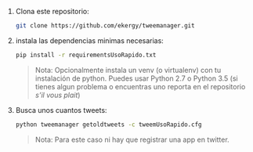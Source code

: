 1. Clona este repositorio:

	```bash
	git clone https://github.com/ekergy/tweemanager.git
	```

2. instala las dependencias minimas necesarias:

	```bash
	pip install -r requirementsUsoRapido.txt
	```

	> Nota: Opcionalmente instala un venv (o virtualenv) con tu instalación de python. Puedes usar Python 2.7 o Python 3.5 (si tienes algun problema o encuentras uno reporta en el repositorio *s’il vous plait*)


3. Busca unos cuantos tweets:

	```bash
	python tweemanager getoldtweets -c tweemUsoRapido.cfg
	```

	> Nota: Para este caso ni hay que registrar una app en twitter.


